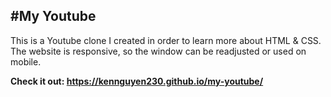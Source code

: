 #**My Youtube**
---
This is a Youtube clone I created in order to learn more about HTML & CSS. The website is responsive, so the window can be readjusted or used on mobile. 

**Check it out: https://kennguyen230.github.io/my-youtube/**
